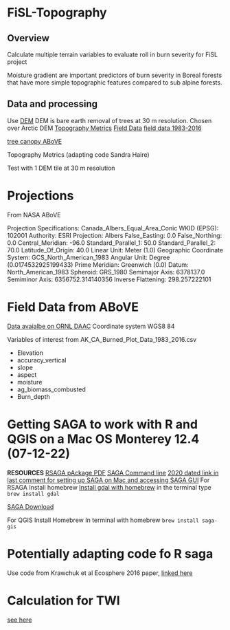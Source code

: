 # FiSL-Topography

## Overview 

Calculate multiple terrain variables to evaluate roll in burn severity for FiSL project

Moisture gradient are important predictors of burn severity in Boreal forests that have more simple topographic features compared to sub alpine forests. 



## Data and processing
Use 
[DEM](https://data.bris.ac.uk/data/dataset/25wfy0f9ukoge2gs7a5mqpq2j7)
DEM is bare earth removal of trees at 30 m resolution. Chosen over Arctic DEM
[Topography Metrics](https://www.sciencebase.gov/catalog/item/53db9ca0e4b0fba533faf4be)
[Field Data](https://daac.ornl.gov/ABOVE/guides/ABoVE_Plot_Data_Burned_Sites.html)
[field data 1983-2016](https://daac.ornl.gov/ABOVE/guides/ABoVE_Plot_Data_Burned_Sites.html)


[tree canopy ABoVE](https://daac.ornl.gov/cgi-bin/dsviewer.pl?ds_id=2012)

Topography Metrics (adapting code Sandra Haire)

Test with 1 DEM tile at 30 m resolution


# Projections 
From NASA ABoVE

Projection Specifications:
Canada_Albers_Equal_Area_Conic
WKID (EPSG): 102001 Authority: ESRI
Projection: Albers
False_Easting: 0.0
False_Northing: 0.0
Central_Meridian: -96.0
Standard_Parallel_1: 50.0
Standard_Parallel_2: 70.0
Latitude_Of_Origin: 40.0
Linear Unit: Meter (1.0)
Geographic Coordinate System: GCS_North_American_1983
Angular Unit: Degree (0.0174532925199433)
Prime Meridian: Greenwich (0.0)
Datum: North_American_1983
  Spheroid: GRS_1980
    Semimajor Axis: 6378137.0
    Semiminor Axis: 6356752.314140356
    Inverse Flattening: 298.257222101
    

# Field Data from ABoVE
[Data avaialbe on ORNL DAAC](https://daac.ornl.gov/cgi-bin/dsviewer.pl?ds_id=1744)
Coordinate system WGS8 84

Variables of interest from AK_CA_Burned_Plot_Data_1983_2016.csv

* Elevation
* accuracy_vertical
* slope
* aspect
* moisture
* ag_biomass_combusted
* Burn_depth

# Getting SAGA to work with R and QGIS on a Mac OS Monterey 12.4 (07-12-22)
**RESOURCES**
[RSAGA pAckage PDF](https://cran.r-project.org/web/packages/RSAGA/RSAGA.pdf)
[SAGA Command line](https://dges.carleton.ca/CUOSGwiki/index.php/Automating_SAGA_Workflows_Using_Command_Line_Scripting#:~:text=SAGA%20GIS%20provides%20access%20to,using%20Task%20Scheduler%20or%20cron.)
[2020 dated link in last comment for setting up SAGA on Mac and accessing SAGA GUI](https://sourceforge.net/p/saga-gis/wiki/Compiling%20SAGA%20on%20Mac%20OS%20X/)
For RSAGA
Install homebrew
[Install gdal with homebrew](9https://formulae.brew.sh/formula/gdal) in the terminal type `brew install gdal`


 [SAGA Download](https://sourceforge.net/projects/saga-gis/)

For QGIS
Install Homebrew
In terminal with homebrew `brew install saga-gis`

# Potentially adapting code fo R saga

Use code from Krawchuk et al Ecosphere 2016 paper, [linked here](https://www.sciencebase.gov/catalog/item/53db9ca0e4b0fba533faf4be)


# Calculation for TWI
[see here](https://courses.gisopencourseware.org/mod/book/tool/print/index.php?id=41)
